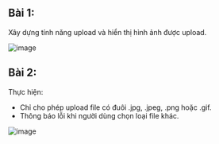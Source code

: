 ## Bài 1:
Xây dựng tính năng upload và hiển thị hình ảnh được upload.

![image](https://github.com/karimheal/PHP_All_Of_The_Things/assets/93731698/1fa3d6fe-16f4-4884-aa63-59dba39fe70a)



## Bài 2:
Thực hiện:
- Chỉ cho phép upload file có đuôi .jpg, .jpeg, .png hoặc .gif.
- Thông báo lỗi khi người dùng chọn loại file khác.

![image](https://github.com/karimheal/PHP_All_Of_The_Things/assets/93731698/ee5dbeac-b06b-4bc2-8c9d-0cb0da02cd63)
